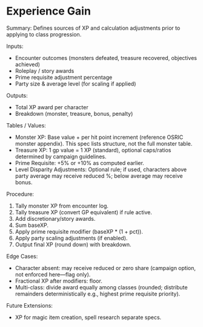 # Experience Gain

Summary: Defines sources of XP and calculation adjustments prior to applying to class progression.

Inputs:
- Encounter outcomes (monsters defeated, treasure recovered, objectives achieved)
- Roleplay / story awards
- Prime requisite adjustment percentage
- Party size & average level (for scaling if applied)

Outputs:
- Total XP award per character
- Breakdown (monster, treasure, bonus, penalty)

Tables / Values:
- Monster XP: Base value + per hit point increment (reference OSRIC monster appendix). This spec lists structure, not the full monster table.
- Treasure XP: 1 gp value = 1 XP (standard), optional caps/ratios determined by campaign guidelines.
- Prime Requisite: +5% or +10% as computed earlier.
- Level Disparity Adjustments: Optional rule; if used, characters above party average may receive reduced %; below average may receive bonus.

Procedure:
1. Tally monster XP from encounter log.
2. Tally treasure XP (convert GP equivalent) if rule active.
3. Add discretionary/story awards.
4. Sum baseXP.
5. Apply prime requisite modifier (baseXP * (1 + pct)).
6. Apply party scaling adjustments (if enabled).
7. Output final XP (round down) with breakdown.

Edge Cases:
- Character absent: may receive reduced or zero share (campaign option, not enforced here—flag only).
- Fractional XP after modifiers: floor.
- Multi-class: divide award equally among classes (rounded; distribute remainders deterministically e.g., highest prime requisite priority).

Future Extensions:
- XP for magic item creation, spell research separate specs.
